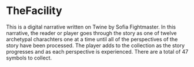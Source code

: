 # TheFacility
This is a digital narrative written on Twine by Sofia Fightmaster.
In this narrative, the reader or player goes through the story as one of twelve archetypal charachters one at a time until all of the perspectives of the story have been processed.
The player adds to the collection as the story progresses and as each perspective is experienced. There are a total of 47 symbols to collect. 
